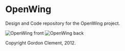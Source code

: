 OpenWing
========

Design and Code repository for the OpenWing project.

![OpenWing front](http://i.imgur.com/1quirl.jpg)
![OpenWing back](http://i.imgur.com/1PQsAl.jpg)

Copyright Gordon Clement, 2012.